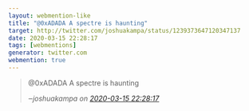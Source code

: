 ```yaml
---
layout: webmention-like
title: "@0xADADA A spectre is haunting"
target: http://twitter.com/joshuakampa/status/1239373647120347137
date: 2020-03-15 22:28:17
tags: [webmentions]
generator: twitter.com
webmention: true
---
```




<blockquote class="external-citation">
  <p>
    @0xADADA A spectre is haunting
  </p>
  <cite>‒<span class="p-author p-name">joshuakampa</span>
    on
    <a href="http://twitter.com/joshuakampa/status/1239373647120347137" rel="external nofollow" target="_blank">2020-03-15 22:28:17</a>
  </cite>
</blockquote>



